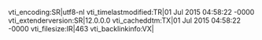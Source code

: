 vti_encoding:SR|utf8-nl
vti_timelastmodified:TR|01 Jul 2015 04:58:22 -0000
vti_extenderversion:SR|12.0.0.0
vti_cacheddtm:TX|01 Jul 2015 04:58:22 -0000
vti_filesize:IR|463
vti_backlinkinfo:VX|

